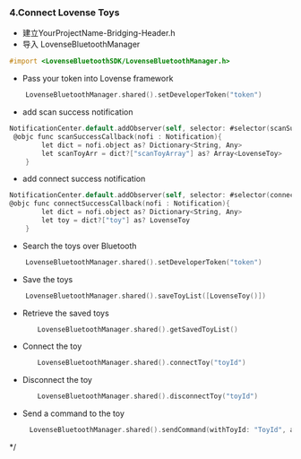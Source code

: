 
### 4.Connect Lovense Toys

- 建立YourProjectName-Bridging-Header.h 
- 导入 LovenseBluetoothManager 

```objective-c
#import <LovenseBluetoothSDK/LovenseBluetoothManager.h>
```

-   Pass your token into Lovense framework

```objective-c
    LovenseBluetoothManager.shared().setDeveloperToken("token")
```

-  add scan success notification
```objective-c
NotificationCenter.default.addObserver(self, selector: #selector(scanSuccessCallback), name: NSNotification.Name(rawValue: kToyScanSuccessNotification), object: nil)     //Scanning toy success notification
 @objc func scanSuccessCallback(nofi : Notification){
        let dict = nofi.object as? Dictionary<String, Any>
        let scanToyArr = dict?["scanToyArray"] as? Array<LovenseToy>
    }
```

-  add connect success notification
```objective-c
NotificationCenter.default.addObserver(self, selector: #selector(connectSuccessCallback), name: NSNotification.Name(rawValue: kToyConnectSuccessNotification), object: nil)     //Connected toy successfully notification
@objc func connectSuccessCallback(nofi : Notification){
        let dict = nofi.object as? Dictionary<String, Any>
        let toy = dict?["toy"] as? LovenseToy
    }
```

-  Search the toys over Bluetooth

```objective-c
    LovenseBluetoothManager.shared().setDeveloperToken("token")
```


-  Save the toys

```objective-c
    LovenseBluetoothManager.shared().saveToyList([LovenseToy()])
```

-  Retrieve the saved toys

```objective-c
       LovenseBluetoothManager.shared().getSavedToyList()

```

-   Connect the toy

```objective-c
       LovenseBluetoothManager.shared().connectToy("toyId")

```


-   Disconnect the  toy

```objective-c
       LovenseBluetoothManager.shared().disconnectToy("toyId")

```

-    Send a command to the toy

```objective-c
     LovenseBluetoothManager.shared().sendCommand(withToyId: "ToyId", andCommandType: COMMAND_VIBRATE, andParamDict: [kSendCommandParamKey_VibrateLevel:20])
```



 */
